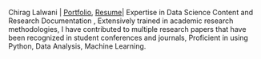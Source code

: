 Chirag Lalwani | <a href="https://lalwanichirag.netlify.app/">Portfolio</a>, <a href="https://drive.google.com/file/d/1ubbACEWUNxYkTAeoWLf0jjGaudQbs2jH/view?usp=sharing">Resume</a>| Expertise in Data Science Content and Research Documentation ,  Extensively trained in academic research methodologies, I have contributed to multiple research papers that have been recognized in student conferences and journals, Proficient in using Python, Data Analysis, Machine Learning.
